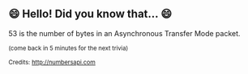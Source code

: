 ## :smile: Hello! Did you know that... :smile:
53 is the number of bytes in an Asynchronous Transfer Mode packet.

<sup>(come back in 5 minutes for the next trivia)</sup>


<sup>Credits: http://numbersapi.com</sup>
